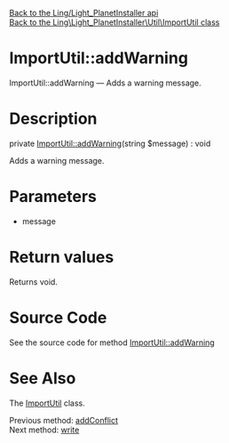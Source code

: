 [Back to the Ling/Light_PlanetInstaller api](https://github.com/lingtalfi/Light_PlanetInstaller/blob/master/doc/api/Ling/Light_PlanetInstaller.md)<br>
[Back to the Ling\Light_PlanetInstaller\Util\ImportUtil class](https://github.com/lingtalfi/Light_PlanetInstaller/blob/master/doc/api/Ling/Light_PlanetInstaller/Util/ImportUtil.md)


ImportUtil::addWarning
================



ImportUtil::addWarning — Adds a warning message.




Description
================


private [ImportUtil::addWarning](https://github.com/lingtalfi/Light_PlanetInstaller/blob/master/doc/api/Ling/Light_PlanetInstaller/Util/ImportUtil/addWarning.md)(string $message) : void




Adds a warning message.




Parameters
================


- message

    


Return values
================

Returns void.








Source Code
===========
See the source code for method [ImportUtil::addWarning](https://github.com/lingtalfi/Light_PlanetInstaller/blob/master/Util/ImportUtil.php#L1424-L1427)


See Also
================

The [ImportUtil](https://github.com/lingtalfi/Light_PlanetInstaller/blob/master/doc/api/Ling/Light_PlanetInstaller/Util/ImportUtil.md) class.

Previous method: [addConflict](https://github.com/lingtalfi/Light_PlanetInstaller/blob/master/doc/api/Ling/Light_PlanetInstaller/Util/ImportUtil/addConflict.md)<br>Next method: [write](https://github.com/lingtalfi/Light_PlanetInstaller/blob/master/doc/api/Ling/Light_PlanetInstaller/Util/ImportUtil/write.md)<br>

